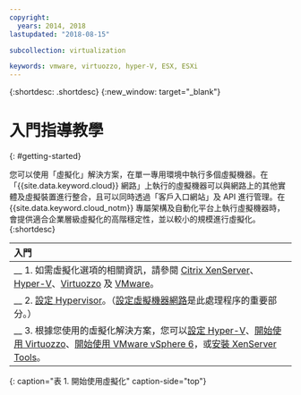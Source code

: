 ```yaml
---
copyright:
  years: 2014, 2018
lastupdated: "2018-08-15"

subcollection: virtualization

keywords: vmware, virtuozzo, hyper-V, ESX, ESXi
---
```


{:shortdesc: .shortdesc}
{:new_window: target="_blank"}

# 入門指導教學
{: #getting-started}

您可以使用「虛擬化」解決方案，在單一專用環境中執行多個虛擬機器。在「{{site.data.keyword.cloud}} 網路」上執行的虛擬機器可以與網路上的其他實體及虛擬裝置進行整合，且可以同時透過「客戶入口網站」及 API 進行管理。在 {{site.data.keyword.cloud_notm}} 專屬架構及自動化平台上執行虛擬機器時，會提供適合企業層級虛擬化的高階穩定性，並以較小的規模進行虛擬化。
{:shortdesc}

| 入門       |
|:------------------|
| __ 1. 如需虛擬化選項的相關資訊，請參閱 [Citrix XenServer](/docs/infrastructure/virtualization?topic=Virtualization-what-is-citrix-xenserver-)、[Hyper-V](/docs/infrastructure/virtualization?topic=Virtualization-what-is-hyper-v-)、[Virtuozzo](/docs/infrastructure/virtualization?topic=Virtualization-what-is-virtuozzo-) 及 [VMware](/docs/infrastructure/vmware?topic=VMware-vmware-getting-started#vmware-getting-started)。|
| __ 2. [設定 Hypervisor](/docs/infrastructure/virtualization?topic=Virtualization-setting-up-a-hypervisor)。（[設定虛擬機器網路](/docs/infrastructure/virtualization?topic=Virtualization-setting-up-a-virtual-machine-network)是此處理程序的重要部分。）|
| __ 3. 根據您使用的虛擬化解決方案，您可以[設定 Hyper-V](/docs/infrastructure/virtualization?topic=Virtualization-setting-up-hyper-v)、[開始使用 Virtuozzo](/docs/infrastructure/virtualization?topic=Virtualization-getting-started-with-virtuozzo)、[開始使用 VMware vSphere 6](/docs/infrastructure/vmware?topic=VMware-vmware-getting-started#vmware-getting-started)，或[安裝 XenServer Tools](/docs/infrastructure/virtualization?topic=Virtualization-installing-xenserver-tools-when-using-linux)。|
{: caption="表 1. 開始使用虛擬化" caption-side="top"}
